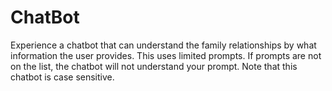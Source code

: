 # ChatBot
Experience a chatbot that can understand the family relationships by what information the user provides. This uses limited prompts. If prompts are not on the list, the chatbot will not understand your prompt. Note that this chatbot is case sensitive.

